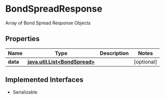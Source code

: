 

# BondSpreadResponse

Array of Bond Spread Response Objects

## Properties

Name | Type | Description | Notes
------------ | ------------- | ------------- | -------------
**data** | [**java.util.List&lt;BondSpread&gt;**](BondSpread.md) |  |  [optional]


## Implemented Interfaces

* Serializable


